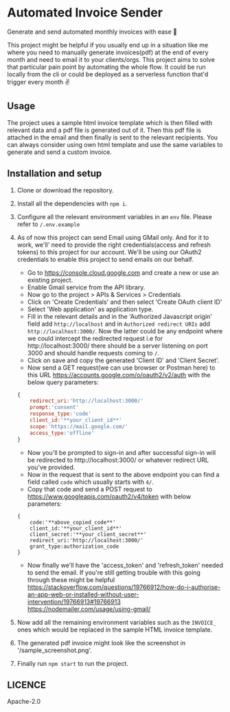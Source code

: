 # Automated Invoice Sender

Generate and send automated monthly invoices with ease 🏁 <br>

This project might be helpful if you usually end up in a situation like me where you need to manually generate invoices(pdf) at the end of every month and need to email it to your clients/orgs. This project aims to solve that particular pain point by automating the whole flow. It could be run locally from the cli or could be deployed as a serverless function that'd trigger every month ✌️

## Usage
The project uses a sample html invoice template which is then filled with relevant data and a pdf file is generated out of it. Then this pdf file is attached in the email and then finally is sent to the relevant recipients. You can always consider using own html template and use the same variables to generate and send a custom invoice.

## Installation and setup
1. Clone or download the repository.
2. Install all the dependencies with `npm i`.
3. Configure all the relevant environment variables in an `env` file. Please refer to `/.env.example`
4. As of now this project can send Email using GMail only. And for it to work, we'll' need to provide the right credentials(access and refresh tokens) to this project for our account. We'll be using our OAuth2 credentials to enable this project to send emails on our behalf.
    - Go to https://console.cloud.google.com and create a new or use an existing project.
    - Enable Gmail service from the API library.
    - Now go to the project > APIs & Services > Credentials
    - Click on 'Create Credentials' and then select 'Create OAuth client ID'
    - Select 'Web application' as application type.
    - Fill in the relevant details and in the 'Authorized Javascript origin' field add `http://localhost` and in `Authorized redirect URIs` add `http://localhost:3000/`. Now the latter could be any endpoint where we could intercept the redirected request i.e for http://localhost:3000/ there should be a server listening on port 3000 and should handle requests coming to `/`.
    - Click on save and copy the generated 'Client ID' and 'Client Secret'.
    - Now send a GET request(we can use browser or Postman here) to this URL https://accounts.google.com/o/oauth2/v2/auth with the below query parameters:
    ```js
    {
        redirect_uri:'http://localhost:3000/'
        prompt:'consent'
        response_type:'code'
        client_id:'**your_client_id**'
        scope:'https://mail.google.com/'
        access_type:'offline'
    }
    ```
    - Now you'll be prompted to sign-in and after successful sign-in will be redirected to http://localhost:3000/ or whatever redirect URL you've provided.
    - Now in the request that is sent to the above endpoint you can find a field called `code` which usually starts with `4/`.
    - Copy that code and send a POST request to https://www.googleapis.com/oauth2/v4/token with below parameters:
    ```JS
    {
        code:'**above_copied_code**'
        client_id:'**your_client_id**'
        client_secret:'**your_client_secret**'
        redirect_uri:'http://localhost:3000/'
        grant_type:authorization_code
    }

    ```
    - Now finally we'll have the 'access_token' and 'refresh_token' needed to send the email. If you're still getting trouble with this going through these might be helpful https://stackoverflow.com/questions/19766912/how-do-i-authorise-an-app-web-or-installed-without-user-intervention/19766913#19766913 https://nodemailer.com/usage/using-gmail/

5. Now add all the remaining environment variables such as the `INVOICE_` ones which would be replaced in the sample HTML invoice template.
6. The generated pdf invoice might look like the screenshot in '/sample_screenshot.png'.
7. Finally run `npm start` to run the project.

## LICENCE
Apache-2.0
